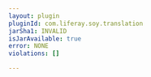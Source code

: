 ```yaml
---
layout: plugin
pluginId: com.liferay.soy.translation
jarSha1: INVALID
isJarAvailable: true
error: NONE
violations: []

---
```


